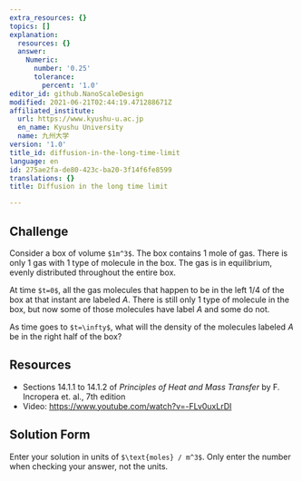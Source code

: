 ```yaml
---
extra_resources: {}
topics: []
explanation:
  resources: {}
  answer:
    Numeric:
      number: '0.25'
      tolerance:
        percent: '1.0'
editor_id: github.NanoScaleDesign
modified: 2021-06-21T02:44:19.471288671Z
affiliated_institute:
  url: https://www.kyushu-u.ac.jp
  en_name: Kyushu University
  name: 九州大学
version: '1.0'
title_id: diffusion-in-the-long-time-limit
language: en
id: 275ae2fa-de80-423c-ba20-3f14f6fe8599
translations: {}
title: Diffusion in the long time limit

---
```


## Challenge
Consider a box of volume `$1m^3$`. The box contains 1 mole of gas. There is only 1 gas with 1 type of molecule in the box. The gas is in equilibrium, evenly distributed throughout the entire box.

At time `$t=0$`, all the gas molecules that happen to be in the left 1/4 of the box at that instant are labeled *A*. There is still only 1 type of molecule in the box, but now some of those molecules have label *A* and some do not.

As time goes to `$t=\infty$`, what will the density of the molecules labeled *A* be in the right half of the box?

## Resources

- Sections 14.1.1 to 14.1.2 of *Principles of Heat and Mass Transfer* by F. Incropera et. al., 7th edition
- Video: https://www.youtube.com/watch?v=-FLv0uxLrDI

## Solution Form
Enter your solution in units of `$\text{moles} / m^3$`.
Only enter the number when checking your answer, not the units.
